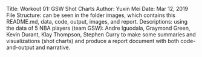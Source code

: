 Title: Workout 01: GSW Shot Charts
Author: Yuxin Mei
Date: Mar 12, 2019
File Structure: can be seen in the folder images, which contains this README.md, data, code, output, images, and report.
Descriptions: using the data of 5 NBA players (team GSW): Andre Iguodala, Graymond Green, Kevin Durant, Klay Thompson, Stephen Curry to make some summaries and visualizations (shot charts) and produce a report document with both code-and-output and narrative. 